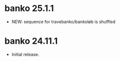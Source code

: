 # banko 25.1.1

* NEW: sequence for travebanko/bankoløb is shuffled

# banko 24.11.1

* Initial release.
